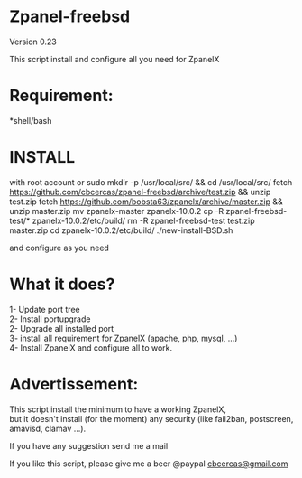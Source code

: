 Zpanel-freebsd
===============
Version 0.23

This script install and configure all you need for ZpanelX


Requirement:
==============
*shell/bash  

 INSTALL
=========
with root account or sudo
mkdir -p /usr/local/src/ && cd /usr/local/src/ 
fetch https://github.com/cbcercas/zpanel-freebsd/archive/test.zip && unzip test.zip
fetch https://github.com/bobsta63/zpanelx/archive/master.zip && unzip master.zip
mv zpanelx-master zpanelx-10.0.2 
cp -R zpanel-freebsd-test/* zpanelx-10.0.2/etc/build/
rm -R zpanel-freebsd-test test.zip master.zip 
cd zpanelx-10.0.2/etc/build/
./new-install-BSD.sh  

and configure as you need    

 What it does?
===============
1- Update port tree  
2- Install portupgrade  
2- Upgrade all installed port  
3- install all requirement for ZpanelX (apache, php, mysql, ...)  
4- Install ZpanelX and configure all to work.  

 Advertissement:
=================
This script install the minimum to have a working ZpanelX,  
but it doesn't install (for the moment) any security (like fail2ban, postscreen, amavisd, clamav ...).   


	
If you have any suggestion send me a mail

If you like this script, please give me a beer
@paypal cbcercas@gmail.com
